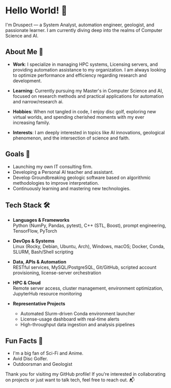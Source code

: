 # Hello World! 👋

I'm Druspect — a System Analyst, automation engineer, geologist, and passionate learner. I am currently diving deep into the realms of Computer Science and AI.

## About Me 🚀

- **Work**: I specialize in managing HPC systems, Licensing servers, and providing automation assistance to my organization. I am always looking to optimize performance and efficiency regarding research and development.
  
- **Learning**: Currently pursuing my Master's in Computer Science and AI, focused on research methods and practical applications for automation and narrow/research ai.
  
- **Hobbies**: When not tangled in code, I enjoy disc golf, exploring new virtual worlds, and spending cherished moments with my ever increasing family.
  
- **Interests**: I am deeply interested in topics like AI innovations, geological phenomenon, and the intersection of science and faith.

## Goals 🎯

- Launching my own IT consulting firm.
- Developing a Personal AI teacher and assistant.
- Develop Groundbreaking geologic software based on algorithmic methodologies to improve interpretation.
- Continuously learning and mastering new technologies.

## Tech Stack 🛠️

- **Languages & Frameworks**  
  Python (NumPy, Pandas, pytest), C++ (STL, Boost), prompt engineering, TensorFlow, PyTorch

- **DevOps & Systems**  
  Linux (Rocky, Debian, Ubuntu, Arch), Windows, macOS; Docker, Conda, SLURM, Bash/Shell scripting

- **Data, APIs & Automation**  
  RESTful services, MySQL/PostgreSQL, Git/GitHub, scripted account provisioning, license-server orchestration

- **HPC & Cloud**  
  Remote server access, cluster management, environment optimization, JupyterHub resource monitoring

- **Representative Projects**  
  - Automated Slurm-driven Conda environment launcher  
  - License-usage dashboard with real-time alerts  
  - High-throughput data ingestion and analysis pipelines  

## Fun Facts 🌟

- I'm a big fan of Sci-Fi and Anime.
- Avid Disc Golfer.
- Outdoorsman and Geologist


Thank you for visiting my GitHub profile! If you're interested in collaborating on projects or just want to talk tech, feel free to reach out. 📬
